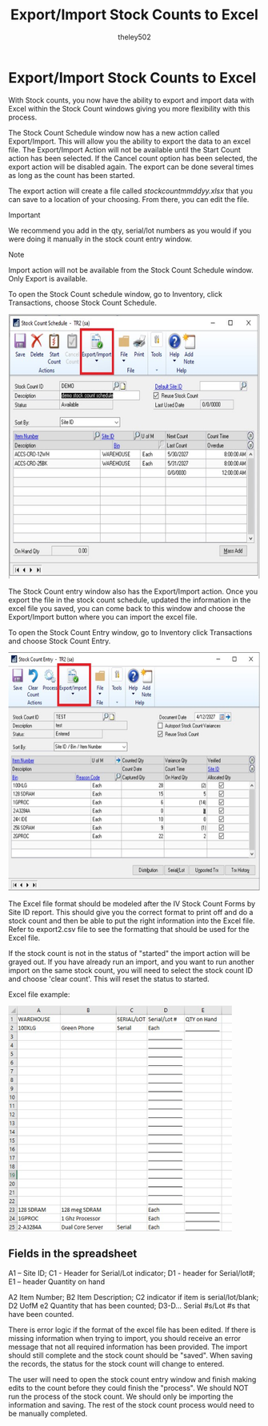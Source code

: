 ﻿---
title: Export/Import Stock Counts to Excel 
description: New in October 2020 - Export/Import Stock Counts to Excel
ms.date: 10/01/2020
ms.topic: article
ms.prod: dynamics-gp
author: theley502
ms.author: theley
manager: edupont
---

# Export/Import Stock Counts to Excel

With Stock counts, you now have the ability to export and import data with Excel within the Stock Count windows giving you more flexibility with this process.

The Stock Count Schedule window now has a new action called Export/Import. This will allow you the ability to export the data to an excel file. The Export/Import Action will not be available until the Start Count action has been selected. If the Cancel count option has been selected, the export action will be disabled again. The export can be done several times as long as the count has been started.

The export action will create a file called *stockcountmmddyy.xlsx* that you can save to a location of your choosing. From there, you can edit the file.

> [!IMPORTANT]
> We recommend you add in the qty, serial/lot numbers as you would if you were doing it manually in the stock count entry window.

> [!NOTE]
> Import action will not be available from the Stock Count Schedule window. Only Export is available.

To open the Stock Count schedule window, go to Inventory, click Transactions, choose Stock Count Schedule.

<img src="media/image33.png" alt="Stock Count Entry form" width="624" height="528" />

The Stock Count entry window also has the Export/Import action. Once you export the file in the stock count schedule, updated the information in the excel file you saved, you can come back to this window and choose the Export/Import button where you can import the excel file.

To open the Stock Count Entry window, go to Inventory click Transactions and choose Stock Count Entry.

<img src="media/image34.png" alt="StockCount Entry form with Export/Import is highlighted" width="624" height="476" />

The Excel file format should be modeled after the IV Stock Count Forms by Site ID report. This should give you the correct format to print off and do a stock count and then be able to put the right information into the Excel file. Refer to export2.csv file to see the formatting that should be used for the Excel file.

If the stock count is not in the status of "started" the import action will be grayed out. If you have already run an import, and you want to run another import on the same stock count, you will need to select the stock count ID and choose 'clear count'. This will reset the status to started.

Excel file example:

<img src="media/image35.png" alt="Excel sheet" width="447" height="450" />

## Fields in the spreadsheet

A1 – Site ID; C1 - Header for Serial/Lot indicator; D1 - header for Serial/lot\#; E1 – header Quantity on hand

A2 Item Number; B2 Item Description; C2 indicator if item is serial/lot/blank; D2 UofM e2 Quantity that has been counted; D3-D… Serial \#s/Lot \#s that have been counted.

There is error logic if the format of the excel file has been edited. If there is missing information when trying to import, you should receive an error message that not all required information has been provided. The import should still complete and the stock count should be "saved". When saving the records, the status for the stock count will change to entered.

The user will need to open the stock count entry window and finish making edits to the count before they could finish the "process". We should NOT run the process of the stock count. We should only be importing the information and saving. The rest of the stock count process would need to be manually completed.


